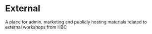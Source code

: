 # External
A place for admin, marketing and publicly hosting materials related to external workshops from HBC
